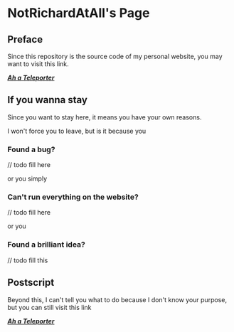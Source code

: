 # NotRichardAtAll's Page

## Preface
Since this repository is the source code of my personal website, you may want to visit this link.

***[Ah a Teleporter](https://notrichardatall.github.io/)***

## If you wanna stay

Since you want to stay here, it means you have your own reasons.

I won't force you to leave, but is it because you 

### Found a bug?

// todo fill here

or you simply

### Can't run everything on the website?

// todo fill here

or you

### Found a brilliant idea?

// todo fill this

## Postscript

Beyond this, I can't tell you what to do because I don't know your purpose, but you can still visit this link

***[Ah a Teleporter](https://notrichardatall.github.io/)***
